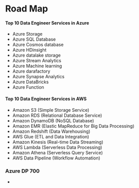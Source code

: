 # Road Map 

#### Top 10 Data Engineer Services in Azure 
- Azure Storage 
- Azure SQL Database 
- Azure Cosmos database 
- Azure HDinsight
- Azure datalake storage 
- Azure Stream Analytics 
- Azure Machine learning 
- Azure darafactory 
- Azure Synapse Analytics 
- Azure DataBricks 
- Azure Function 


#### Top 10 Data Engineer Services in AWS  
- Amazon S3 (Simple Storage Service)  
- Amazon RDS (Relational Database Service)  
- Amazon DynamoDB (NoSQL Database)  
- Amazon EMR (Elastic MapReduce for Big Data Processing)  
- Amazon Redshift (Data Warehousing)  
- AWS Glue (ETL and Data Integration)  
- Amazon Kinesis (Real-time Data Streaming)  
- AWS Lambda (Serverless Data Processing)  
- Amazon Athena (Serverless Query Service)  
- AWS Data Pipeline (Workflow Automation)  



### Azure DP 700
- 

